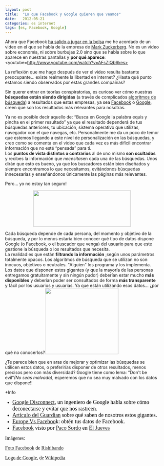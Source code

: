 ```yaml
---
layout: post
title:  "Lo que Facebook y Google quieren que veamos"
date:   2012-05-21
categories: es internet
tags: [es, Facebook, Google]
---
```

Ahora que Facebook <a href="http://economia.elpais.com/economia/2012/05/18/album/1337334932_274502.html#1337334932_274502_1337352546">ha salido a jugar en la bolsa</a> me he acordado de un video en el que se habla de la empresa de <a href="http://es.wikipedia.org/wiki/Mark_Zuckerberg">Mark Zuckerberg</a>. No es un video sobre economía, ni sobre burbujas 2.0 sino que se habla sobre lo que aparece en nuestras pantallas y <strong>por qué aparece</strong>:
<youtube=http://www.youtube.com/watch?v=AFsZIQb6kes>
  
La reflexión que me hago después de ver el video resulta bastante preocupante... existe realmente la libertad en internet? ¿Hasta qué punto estamos siendo observados por estas grandes compañías?

Sin querer entrar en teorías conspiratorias, es curioso ver cómo nuestras <strong>búsquedas están siendo dirigidas</strong> (a través de complicados <a href="http://es.wikipedia.org/wiki/Algoritmos_de_búsqueda">algoritmos de búsqueda</a>) a resultados que estas empresas, ya sea <a href="http://es.wikipedia.org/wiki/Facebook">Facebook</a> o <a href="http://es.wikipedia.org/wiki/Google">Google</a>, creen que son los resultados más relevantes para nosotras.</span></span></span></p>
Ya no es posible decir aquello de: “Busca en Google la palabra equis y pincha en el primer resultado” ya que el resultado dependerá de tus búsquedas anteriores, tu ubicación, sistema operativo que utilizas, navegador con el que navegas, etc. 
Personalmente me da un poco de temor que estemos llegando a este nivel de personalización en las búsquedas, y creo como se comenta en el video que cada vez es más difícil encontrar información que no esté “pensada” para ti.<br>
Los <strong>puntos de vista distintos o contrarios</strong> al de uno mismo<strong> son ocultados</strong> y recibes la información que <em>necesitas</em>en cada una de las búsquedas. Unos dirán que esto es bueno, ya que los buscadores están bien diseñados y siempre encontramos lo que necesitamos, evitándonos búsquedas innecesarias y enseñándonos únicamente las páginas más relevantes.

Pero... yo no estoy tan seguro!
<p style="text-align:center;"><a href="http://upload.wikimedia.org/wikipedia/commons/5/52/Newgooglelogo.png"><img class="aligncenter" src="http://upload.wikimedia.org/wikipedia/commons/5/52/Newgooglelogo.png" alt="" width="320" height="118"></a></p>

Cada búsqueda depende de cada persona, del momento y objetivo de la búsqueda, y por lo menos estaría bien conocer qué tipo de datos dispone Google (o Facebook, o el buscador que venga) del usuario para que este gestione la búsqueda o los resultados que necesita.<br>
La realidad es que están **filtrando la información** ;según unos parámetros totalmente opacos. Los algoritmos de búsqueda que se utilizan no son inocuos, objetivos o neutrales. "Alguien" los programa y los implementa.
Los datos que disponen estos gigantes (y que la mayoría de las personas entregamos gratuitamente y sin ningún pudor) deberían estar mucho <strong>más disponibles</strong> y deberían poder ser consultados de forma <strong>más transparente</strong> y fácil por los usuarios y usuarias. Ya que están utilizando esos datos... ¿por qué no conocerlos?<a href="http://farm5.staticflickr.com/4006/4660452869_ec134f95c6_m.jpg"><img class="alignright" src="http://farm5.staticflickr.com/4006/4660452869_ec134f95c6_m.jpg" alt="" width="240" height="216"></a> 

¿Te parece bien que en aras de mejorar y optimizar las búsquedas se utilicen estos datos, o preferirías disponer de otros resultados, menos precisos pero con más diversidad?
Google tiene como lema: “Don't be evil”<em>(No seas malvado)</em>, esperemos que no sea muy malvado con los datos que dispone!!

+Info
<ul>
<li><span style="font-size:large;"><span style="color:#000000;"><span style="font-family:'Ubuntu Light';"><a href="http://www.omicrono.com/2012/03/un-ingeniero-de-google-te-ensena-a-que-google-facebook-linkedin-twitter-y-yahoo-dejen-de-rastrear-lo-que-haces-con-disconnect/">Google Disconnect</a>, un ingeniero de Google habla sobre cómo deconectarse y evitar que nos rastreen.</span></span></span></li>
<li><span style="font-size:large;"><span style="color:#000000;"><span style="font-family:'Ubuntu Light';"><a href="http://www.guardian.co.uk/technology/2012/apr/22/me-and-my-data-internet-giants">Artículo del Guardian</a> sobre qué saben de nosotros estos gigantes.</span></span></span></li>
<li><span style="font-size:large;"><span style="color:#000000;"><span style="font-family:'Ubuntu Light';"><a title="Europe Vs Facebook" href="http://europe-v-facebook.org/ES/Obten_tus_datos_/obten_tus_datos_.html" target="_blank">Europe Vs Faceboo</a>k: obtén tus datos de Facebook.</span></span></span></li>
<li><span style="font-size:large;"><span style="color:#000000;"><span style="font-family:'Ubuntu Light';"><a href="http://www.eljueves.es/2012/01/16/tengo_facebook.html">Facebook</a> visto por <a href="https://twitter.com/#!/damealgo">Paco Sordo</a> en <a href="http://www.eljueves.es/">El Jueves</a></span></span></span></li>
</ul>
<p><span style="font-size:medium;"><span style="color:#000000;"><span style="font-family:'Ubuntu Light';">Imágenes:</span></span></span></p>
<p><span style="font-size:medium;"><span style="color:#000000;"><span style="font-family:'Ubuntu Light';"><a href="http://www.flickr.com/photos/rishibando/4660452869/sizes/z/in/photostream/">Foto Facebook</a> de <a href="http://www.flickr.com/photos/rishibando/">Rishibando</a></span></span></span></p>
<p><span style="font-size:medium;"><span style="color:#000000;"><span style="font-family:'Ubuntu Light';"><a href="http://upload.wikimedia.org/wikipedia/commons/5/52/Newgooglelogo.png">Logo de Google</a>, de <a href="http://es.wikipedia.org/wiki/Wikipedia:Portada">Wikipedia</a></span></span></span></p>
